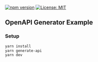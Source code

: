 [![npm version](https://badge.fury.io/js/openapi-tanstack-query-solid.svg)](https://badge.fury.io/js/openapi-tanstack-query-solid)
[![License: MIT](https://img.shields.io/badge/License-MIT-yellow.svg)](https://opensource.org/licenses/MIT)

## OpenAPI Generator Example

### Setup

```bash
yarn install
yarn generate-api
yarn dev
```
